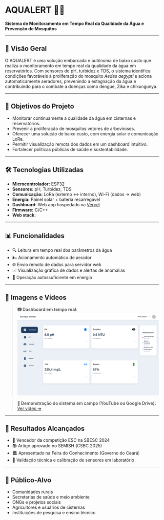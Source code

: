 # AQUALERT 🌊🦟

**Sistema de Monitoramento em Tempo Real da Qualidade da Água e Prevenção de Mosquitos**

---

## 🚀 Visão Geral

O AQUALERT é uma solução embarcada e autônoma de baixo custo que realiza o monitoramento em tempo real da qualidade da água em reservatórios. Com sensores de pH, turbidez e TDS, o sistema identifica condições favoráveis à proliferação do mosquito *Aedes aegypti* e aciona automaticamente aeradores, prevenindo a estagnação da água e contribuindo para o combate a doenças como dengue, Zika e chikungunya.

---

## 🎯 Objetivos do Projeto

- Monitorar continuamente a qualidade da água em cisternas e reservatórios.
- Prevenir a proliferação de mosquitos vetores de arboviroses.
- Oferecer uma solução de baixo custo, com energia solar e comunicação LoRa.
- Permitir visualização remota dos dados em um dashboard intuitivo.
- Fortalecer políticas públicas de saúde e sustentabilidade.

---

## 🛠️ Tecnologias Utilizadas

- **Microcontrolador:** ESP32
- **Sensores:** pH, Turbidez, TDS
- **Comunicação:** LoRa (externo ↔ interno), Wi-Fi (dados → web)
- **Energia:** Painel solar + bateria recarregável
- **Dashboard:** Web app hospedado na [Vercel](link)
- **Firmware:** C/C++
- **Web stack:** 

---

## 📊 Funcionalidades

- 🔍 Leitura em tempo real dos parâmetros da água
- 🌬️ Acionamento automático de aerador
- 🌐 Envio remoto de dados para servidor web
- 📈 Visualização gráfica de dados e alertas de anomalias
- 🔋 Operação autossuficiente em energia

---

## 📸 Imagens e Vídeos

> **📷 Dashboard em tempo real:**
> ![Dashboard](./img/dashboard1.png)

> **🎥 Demonstração do sistema em campo (YouTube ou Google Drive):**
> [Ver vídeo ➜](https://link)

---

## 📍 Resultados Alcançados

- 🥇 Vencedor da competição ESC na SBESC 2024
- 📚 Artigo aprovado no SEMISH (CSBC 2025)
- 🏛️ Apresentado na Feira do Conhecimento (Governo do Ceará)
- 🔧 Validação técnica e calibração de sensores em laboratório

---

## 👥 Público-Alvo

- Comunidades rurais
- Secretarias de saúde e meio ambiente
- ONGs e projetos sociais
- Agricultores e usuários de cisternas
- Instituições de pesquisa e ensino técnico

